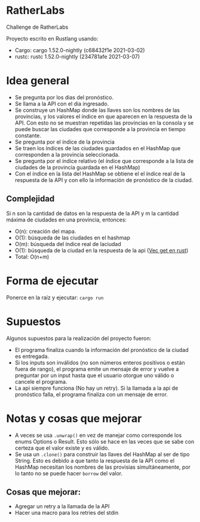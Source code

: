 # RatherLabs
Challenge de RatherLabs

Proyecto escrito en Rustlang usando:
- Cargo: cargo 1.52.0-nightly (c68432f1e 2021-03-02)
- rustc: rustc 1.52.0-nightly (234781afe 2021-03-07)
# Idea general
- Se pregunta por los dias del pronóstico.
- Se llama a la API con el día ingresado.
- Se construye un HashMap donde las llaves son los nombres de las provincias, y los valores el índice en que aparecen en la respuesta de la API. Con esto no se muestran repetidas las provincias en la consola y se puede buscar las ciudades que corresponde a la provincia en tiempo constante.
- Se pregunta por el índice de la provincia
- Se traen los índices de las ciudades guardados en el HashMap que corresponden a la provincia seleccionada.
- Se pregunta por el índice relativo (el índice que corresponde a la lista de ciudades de la provincia guardada en el HashMap) 
- Con el índice en la lista del HashMap se obtiene el el índice real de la respuesta de la API y con ello la información de pronóstico de la ciudad.

## Complejidad
 Si n son la cantidad de datos en la respuesta de la API y m la cantidad máxima de ciudades en una provincia, entonces:
 - O(n): creación del mapa.
 - O(1): búsqueda de las ciudades en el hashmap
 - O(m): búsqueda del índice real de laciudad
 - O(1): búsqueda de la ciudad en la respuesta de la api ([Vec get en rust](https://doc.rust-lang.org/std/collections/index.html#sequences))
 - Total: O(n+m)
  
# Forma de ejecutar
Ponerce en la raíz y ejecutar:
 `cargo run`
 
# Supuestos
Algunos supuestos para la realización del proyecto fueron:
- El programa finaliza cuando la información del pronóstico de la ciudad es entregada.
- Si los inputs son inválidos (no son números enteros positivos o están fuera de rango), el programa emite un mensaje de error y vuelve a preguntar por un input hasta que el usuario otorgue uno válido o cancele el programa.
- La api siempre funciona (No hay un retry). Si la llamada a la api de pronóstico falla, el programa finaliza con un mensaje de error.
# Notas y cosas que mejorar

- A veces se usa `.unwrap()` en vez de manejar como corresponde los enums Options o Result. Esto sólo se hace en las veces que se sabe con certeza que el valor existe y es válido.
- Se usa un `.clone()` para construir las llaves del HashMap al ser de tipo String. Esto es debido a que tanto la respuesta de la API como el HashMap necesitan los nombres de las provisias simultáneamente, por lo tanto no se puede hacer `borrow` del valor.
## Cosas que mejorar:
- Agregar un retry a la llamada de la API
- Hacer una macro para los retries del stdin
